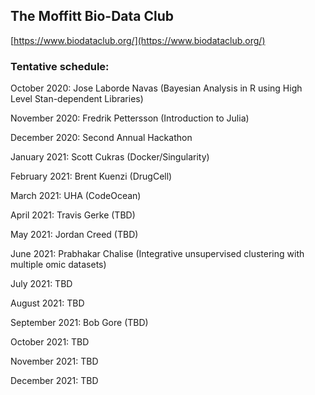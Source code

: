 ## The Moffitt Bio-Data Club
[https://www.biodataclub.org/](https://www.biodataclub.org/)

### Tentative schedule:
October 2020: Jose Laborde Navas (Bayesian Analysis in R using High Level Stan-dependent Libraries)

November 2020: Fredrik Pettersson (Introduction to Julia)

December 2020: Second Annual Hackathon

January 2021: Scott Cukras (Docker/Singularity)

February 2021: Brent Kuenzi (DrugCell)

March 2021: UHA (CodeOcean)

April 2021: Travis Gerke (TBD)

May 2021: Jordan Creed (TBD)

June 2021: Prabhakar Chalise (Integrative unsupervised clustering with multiple omic datasets)

July 2021: TBD

August 2021: TBD

September 2021: Bob Gore (TBD)

October 2021: TBD

November 2021: TBD

December 2021: TBD
